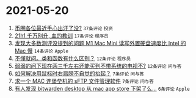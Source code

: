 # 2021-05-20

1. [币圈各位最近手心出汗了没?](https://www.v2ex.com/t/778035) `37条评论` `投资`
1. [21h1 千万别升, 血的教训](https://www.v2ex.com/t/778047) `17条评论` `程序员`
1. [发现大多数测评没提到的问题 M1 Mac Mini 读写外置硬盘速度比 Intel 的 Mac 慢](https://www.v2ex.com/t/778036) `14条评论` `Apple`
1. [不懂就问。类和函数有什么区别？](https://www.v2ex.com/t/778049) `12条评论` `程序员`
1. [弱弱的问下现在两三千左右还能买到不带系统的电视不?](https://www.v2ex.com/t/778039) `12条评论` `问与答`
1. [如何解决用鼠标时右肩膀不自觉的抬起？](https://www.v2ex.com/t/778046) `7条评论` `问与答`
1. [求一个 MAC 连堡垒机的 sFTP 文件管理软件](https://www.v2ex.com/t/778037) `7条评论` `问与答`
1. [有人发现 bitwarden desktop 从 mac app store 下架了么...](https://www.v2ex.com/t/778031) `6条评论` `Apple`
